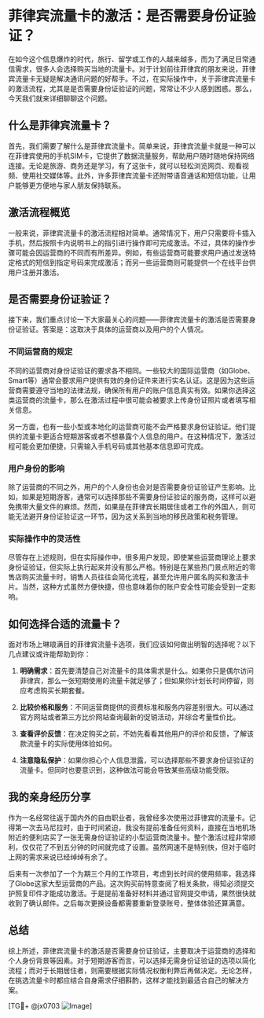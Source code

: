 # 菲律宾流量卡的激活：是否需要身份证验证？

在如今这个信息爆炸的时代，旅行、留学或工作的人越来越多，而为了满足日常通信需求，很多人会选择购买当地的流量卡。对于计划前往菲律宾的朋友来说，菲律宾流量卡无疑是解决通讯问题的好帮手。不过，在实际操作中，关于菲律宾流量卡的激活流程，尤其是是否需要身份证验证的问题，常常让不少人感到困惑。那么，今天我们就来详细聊聊这个问题。

## 什么是菲律宾流量卡？

首先，我们需要了解什么是菲律宾流量卡。简单来说，菲律宾流量卡就是一种可以在菲律宾使用的手机SIM卡，它提供了数据流量服务，帮助用户随时随地保持网络连接。无论是旅游、商务还是学习，有了这张卡，就可以轻松浏览网页、观看视频、使用社交媒体等。此外，许多菲律宾流量卡还附带语音通话和短信功能，让用户能够更方便地与家人朋友保持联系。

## 激活流程概览

一般来说，菲律宾流量卡的激活流程相对简单。通常情况下，用户只需要将卡插入手机，然后按照卡内说明书上的指引进行操作即可完成激活。不过，具体的操作步骤可能会因运营商的不同而有所差异。例如，有些运营商可能要求用户通过发送特定格式的短信到指定号码来完成激活；而另一些运营商则可能提供一个在线平台供用户注册并激活。

## 是否需要身份证验证？

接下来，我们重点讨论一下大家最关心的问题——菲律宾流量卡的激活是否需要身份证验证。答案是：这取决于具体的运营商以及用户的个人情况。

### 不同运营商的规定

不同的运营商对身份证验证的要求各不相同。一些较大的国际运营商（如Globe、Smart等）通常会要求用户提供有效的身份证件来进行实名认证。这是因为这些运营商需要遵守当地的法律法规，确保所有用户的账户信息真实有效。如果你选择这类运营商的流量卡，那么在激活过程中很可能会被要求上传身份证照片或者填写相关信息。

另一方面，也有一些小型或本地化的运营商可能不会严格要求身份证验证。他们提供的流量卡更适合短期游客或者不想暴露个人信息的用户。在这种情况下，激活过程可能会更加便捷，只需输入手机号码或其他基本信息即可完成。

### 用户身份的影响

除了运营商的不同之外，用户的个人身份也会对是否需要身份证验证产生影响。比如，如果是短期游客，通常可以选择那些不需要身份证验证的服务商，这样可以避免携带大量文件的麻烦。然而，如果是在菲律宾长期居住或者工作的外国人，则可能无法避开身份证验证这一环节，因为这关系到当地的移民政策和税务管理。

### 实际操作中的灵活性

尽管存在上述规则，但在实际操作中，很多用户发现，即使某些运营商理论上要求身份证验证，但实际上执行起来并没有那么严格。特别是在某些热门景点附近的零售店购买流量卡时，销售人员往往会简化流程，甚至允许用户匿名购买和激活卡片。当然，这种方式虽然方便快捷，但也意味着你的账户安全性可能会受到一定影响。

## 如何选择合适的流量卡？

面对市场上琳琅满目的菲律宾流量卡选项，我们应该如何做出明智的选择呢？以下几点建议或许能帮助到你：

1. **明确需求**：首先要清楚自己对流量卡的具体需求是什么。如果你只是偶尔访问菲律宾，那么一张短期使用的流量卡就足够了；但如果你计划长时间停留，则应考虑购买长期套餐。
   
2. **比较价格和服务**：不同运营商提供的资费标准和服务内容差别很大。可以通过官方网站或者第三方比价网站查询最新的促销活动，并综合考量性价比。
   
3. **查看评价反馈**：在决定购买之前，不妨先看看其他用户的评价和反馈，了解该款流量卡的实际使用体验如何。
   
4. **注意隐私保护**：如果你担心个人信息泄露，可以选择那些不要求身份证验证的流量卡。但同时也要意识到，这种做法可能会导致某些高级功能受限。

## 我的亲身经历分享

作为一名经常往返于国内外的自由职业者，我曾经多次使用过菲律宾的流量卡。记得第一次去马尼拉时，由于时间紧迫，我没有提前准备任何资料，直接在当地机场附近的便利店买了一张无需身份证验证的小型运营商流量卡。整个激活过程非常顺利，仅仅花了不到五分钟的时间就完成了设置。虽然网速不是特别快，但对于临时上网的需求来说已经绰绰有余了。

后来有一次参加了一个为期三个月的工作项目，考虑到长时间的使用频率，我选择了Globe这家大型运营商的产品。这次购买前特意查阅了相关条款，得知必须提交护照复印件才能成功激活。于是提前准备好材料并通过官网提交申请，果然很快就收到了确认邮件。之后每次更换设备都需要重新登录账号，整体体验还算满意。

## 总结

综上所述，菲律宾流量卡的激活是否需要身份证验证，主要取决于运营商的选择和个人身份背景等因素。对于短期游客而言，可以选择无需身份证验证的选项以简化流程；而对于长期居住者，则需要根据实际情况权衡利弊后再做决定。无论怎样，在挑选流量卡时都应结合自身需求仔细斟酌，这样才能找到最适合自己的解决方案。

[TG💪+ @jx0703 ![Image](https://github.com/user-attachments/assets/dbca1d08-cadb-493c-b0ec-ad6f7a83f270)]